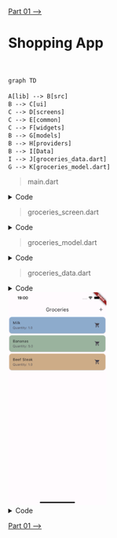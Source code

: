 [Part 01 -->](https://github.com/PriyathamVarma/Learn-Flutter/blob/main/Meals-App/Part-01.md)

# Shopping App

```mermaid


graph TD

A[lib] --> B[src]
B --> C[ui]
C --> D[screens]
C --> E[common]
C --> F[widgets]
B --> G[models]
B --> H[providers]
B --> I[Data]
I --> J[groceries_data.dart]
G --> K[groceries_model.dart]

```

> main.dart

<details>
  <summary>Code</summary>

```dart
// This is the main dart file
// IMPORTS
import 'package:flutter/material.dart';
import 'package:shopping_app/src/ui/screens/groceries_screen.dart';

void main() {
  runApp(
    MaterialApp(
      theme: ThemeData().copyWith(
        scaffoldBackgroundColor: Colors.white,
        cardColor: Colors.amberAccent,
        // textTheme: GoogleFonts.latoTextTheme(),
      ),
      home: const GroceriesScreen(),
    ),
  );
}

```
  
</details>


> groceries_screen.dart


<details>
  <summary>Code</summary>

```dart
/* 
  This is the widget
   for  groceries
*/

// Imports
// Packages
import "package:flutter/material.dart";
import "package:shopping_app/src/data/groceries_data.dart";
import "package:shopping_app/src/models/groceries_model.dart";

class GroceriesScreen extends StatelessWidget {
  const GroceriesScreen({super.key});

  final List<Grocery> groceries = dummyGroceries;

  @override
  Widget build(context) {
    Widget activeContent;

    if (dummyGroceries.isEmpty) {
      activeContent = const Text('No groceries');
    } else {
      activeContent = ListView.builder(
        itemCount: dummyGroceries.length,
        itemBuilder: (context, index) {
          final grocery = dummyGroceries[index];

          return Card(
            color: grocery.color.withOpacity(0.3), // Use color with opacity
            child: ListTile(
              title: Text(grocery.grocery),
              subtitle: Text("Quantity: ${grocery.quantity}"),
              trailing: const Icon(Icons.shopping_cart),
            ),
          );
        },
      );
    }

    return MaterialApp(
      home: Scaffold(
        appBar: AppBar(
          title: const Text("Groceries"),
          actions: <Widget>[
            IconButton(
              icon: const Icon(Icons.add),
              onPressed: () {},
            ),
          ],
        ),
        body: Center(
          child: activeContent,
        ),
      ),
    );
  }
}

```
  
</details>

> groceries_model.dart


<details>
  <summary>Code</summary>

```dart
/*
  This is the model for 
  groceries data
*/

import 'package:flutter/material.dart';

class Grocery {
  const Grocery({
    required this.id,
    required this.grocery,
    required this.color,
    required this.quantity,
  });

  final String id;
  final String grocery;
  final Color color;
  final double quantity;
}

```
  
</details>


> groceries_data.dart

<details>
  <summary>Code</summary>

```dart
/* 
  This is the dummy groceries data
*/

import 'package:flutter/material.dart';
import 'package:shopping_app/src/models/groceries_model.dart';

const dummyGroceries = [
  Grocery(id: "1", grocery: "Milk", color: Colors.blue, quantity: 1),
  Grocery(id: "2", grocery: "Bananas", color: Colors.green, quantity: 5),
  Grocery(id: "3", grocery: "Beef Steak", color: Colors.orange, quantity: 1),
];

```
  
</details>


<img src="https://github.com/PriyathamVarma/Learn-Flutter/blob/main/Images/Simulator%20Screenshot%20-%20Dice%20Test%20-%202024-01-16%20at%2019.00.01.png" height="auto" width=200 />




<details>
  <summary>Code</summary>

```dart

```
  
</details>



[Part 01 -->](https://github.com/PriyathamVarma/Learn-Flutter/blob/main/Meals-App/Part-01.md)
